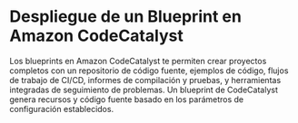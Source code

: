 # Despliegue de un Blueprint en Amazon CodeCatalyst

Los blueprints en Amazon CodeCatalyst te permiten crear proyectos completos con un repositorio de código fuente, ejemplos de código, flujos de trabajo de CI/CD, informes de compilación y pruebas, y herramientas integradas de seguimiento de problemas. Un blueprint de CodeCatalyst genera recursos y código fuente basado en los parámetros de configuración establecidos.

